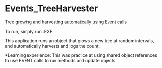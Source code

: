 # Events_TreeHarvester
Tree growing and harvesting automatically using Event calls

To run, simply run .EXE

This application runs an object that grows a new tree at random intervals, and automatically harvests and logs the count.

*Learning experience: This was practice at using shared object references to use EVENT calls to run methods and update objects.
